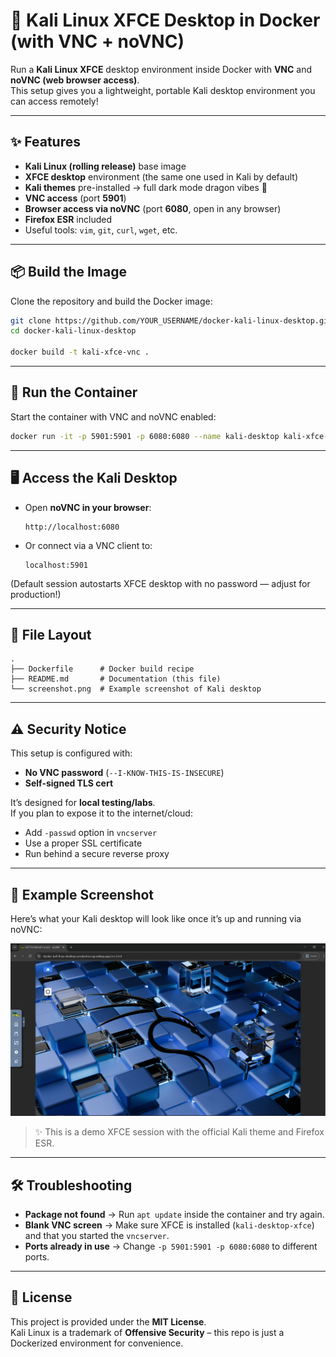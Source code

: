 # 🐉 Kali Linux XFCE Desktop in Docker (with VNC + noVNC)

Run a **Kali Linux XFCE** desktop environment inside Docker with **VNC** and **noVNC (web browser access)**.  
This setup gives you a lightweight, portable Kali desktop environment you can access remotely!

---

## ✨ Features
- **Kali Linux (rolling release)** base image  
- **XFCE desktop** environment (the same one used in Kali by default)  
- **Kali themes** pre-installed → full dark mode dragon vibes 🐉  
- **VNC access** (port **5901**)  
- **Browser access via noVNC** (port **6080**, open in any browser)  
- **Firefox ESR** included  
- Useful tools: `vim`, `git`, `curl`, `wget`, etc.  

---

## 📦 Build the Image
Clone the repository and build the Docker image:

```bash
git clone https://github.com/YOUR_USERNAME/docker-kali-linux-desktop.git
cd docker-kali-linux-desktop

docker build -t kali-xfce-vnc .
```

---

## 🚀 Run the Container
Start the container with VNC and noVNC enabled:

```bash
docker run -it -p 5901:5901 -p 6080:6080 --name kali-desktop kali-xfce-vnc
```

---

## 🖥️ Access the Kali Desktop
- Open **noVNC in your browser**:  
  ```
  http://localhost:6080
  ```

- Or connect via a VNC client to:  
  ```
  localhost:5901
  ```

(Default session autostarts XFCE desktop with no password — adjust for production!)

---

## 📂 File Layout
```
.
├── Dockerfile      # Docker build recipe
├── README.md       # Documentation (this file)
└── screenshot.png  # Example screenshot of Kali desktop
```

---

## ⚠️ Security Notice
This setup is configured with:
- **No VNC password** (`--I-KNOW-THIS-IS-INSECURE`)
- **Self-signed TLS cert**

It’s designed for **local testing/labs**.  
If you plan to expose it to the internet/cloud:
- Add `-passwd` option in `vncserver`  
- Use a proper SSL certificate  
- Run behind a secure reverse proxy  

---

## 🐉 Example Screenshot

Here’s what your Kali desktop will look like once it’s up and running via noVNC:

![Kali XFCE Desktop Screenshot](screenshot.png)

> ✨ This is a demo XFCE session with the official Kali theme and Firefox ESR.  

---

## 🛠️ Troubleshooting
- **Package not found** → Run `apt update` inside the container and try again.  
- **Blank VNC screen** → Make sure XFCE is installed (`kali-desktop-xfce`) and that you started the `vncserver`.  
- **Ports already in use** → Change `-p 5901:5901 -p 6080:6080` to different ports.  

---

## 📜 License
This project is provided under the **MIT License**.  
Kali Linux is a trademark of **Offensive Security** – this repo is just a Dockerized environment for convenience.

